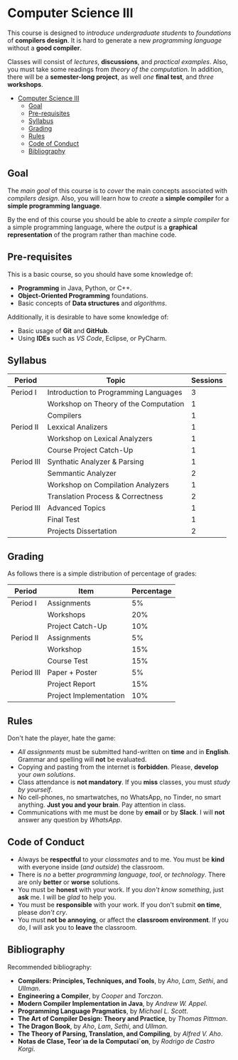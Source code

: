 # Computer Science III

This course is designed to _introduce undergraduate students_ to _foundations_ of __compilers design__. It is hard to generate a new _programming language_ without a __good compiler__.

Classes will consist of _lectures_, __discussions__, and _practical examples_. Also, you must take some readings from _theory of the computation_. In addition, there will be a __semester-long project__, as well _one_ __final test__, and _three_ __workshops__.

- [Computer Science III](#computer-sicence-iii)
  - [Goal](#goal)
  - [Pre-requisites](#pre-requisites)
  - [Syllabus](#syllabus)
  - [Grading](#grading)
  - [Rules](#rules)
  - [Code of Conduct](#code-of-conduct)
  - [Bibliography](#bibliography)

## Goal

The _main goal_ of this course is to _cover_ the main concepts associated with _compilers design_. Also, you will learn how to _create_ a __simple compiler__ for a __simple programming language__.

By the end of this course you should be able to _create_ a _simple compiler_ for a simple programming language, where the _output_ is a __graphical representation__ of the program rather than machine code.

## Pre-requisites

This is a basic course, so you should have some knowledge of:

- __Programming__ in Java, Python, or C++.
- __Object-Oriented Programming__ foundations.
- Basic concepts of __Data structures__ and _algorithms_.

Additionally, it is desirable to have some knowledge of:
- Basic usage of __Git__ and __GitHub__.
- Using __IDEs__ such as _VS Code_, Eclipse, or PyCharm.

## Syllabus


| __Period__ | __Topic__                             | __Sessions__ |
| ---------- | ------------------------------------- | ------------ |
| Period I   | Introduction to Programming Languages |  3           |
|            | Workshop on Theory of the Computation |  1           |
|            | Compilers                             |  1           |
| Period II  | Lexxical Analizers                    |  1           |
|            | Workshop on Lexical Analyzers         |  1           |
|            | Course Project Catch-Up               |  1           |
| Period III | Synthatic Analyzer & Parsing          |  1           |
|            | Semmantic Analyzer                    |  2           |
|            | Workshop on Compilation Analyzers     |  1           |
|            | Translation Process & Correctness     |  2           |
| Period III | Advanced Topics                       |  1           |
|            | Final Test                            |  1           |
|            | Projects Dissertation                 |  2           |

## Grading

As follows there is a simple distribution of percentage of grades:

| __Period__ | __Item__               | __Percentage__ |
| ---------- | ---------------------- | -------------- |
| Period I   | Assignments            |  5%            |
|            | Workshops              | 20%            |
|            | Project Catch-Up       | 10%            |
| Period II  | Assignments            |  5%            |
|            | Workshop               | 15%            |
|            | Course Test            | 15%            |
| Period III | Paper + Poster         |  5%            |
|            | Project Report         | 15%            |
|            | Project Implementation | 10%            |

## Rules

Don't hate the player, hate the game:

- _All assignments_ must be submitted hand-written on __time__ and in __English__. Grammar and spelling will __not__ be evaluated.
- Copying and pasting from the internet is __forbidden__. Please, __develop__ your _own solutions_.
- Class attendance is __not mandatory__. If you __miss__ classes, you must _study by yourself_.
- No cell-phones, no smartwatches, no WhatsApp, no Tinder, no smart anything. __Just you and your brain__. Pay attention in class.
- Communications with me must be done by __email__ or by __Slack__. I will __not__ answer any question by _WhatsApp_.

## Code of Conduct

- Always be __respectful__ to your _classmates_ and to me. You must be __kind__ with everyone inside (_and outside_) the classroom.
- There is _no_ a better _programming language_, _tool_, or _technology_. There are only __better__ or __worse__ solutions.
- You must be __honest__ with your work. If you _don't know something_, just __ask__ me. I will be _glad_ to help you.
- You must be __responsible__ with your work. If you don't submit __on time__, please _don't cry_.
- You must __not be annoying__, or affect the __classroom environment__. If you do, I will ask you to __leave__ the classroom.

## Bibliography

Recommended bibliography:

- __Compilers: Principles, Techniques, and Tools__, by _Aho_, _Lam_, _Sethi_, and _Ullman_.
- __Engineering a Compiler__, by _Cooper_ and _Torczon_.
- __Modern Compiler Implementation in Java__, by _Andrew W. Appel_.
- __Programming Language Pragmatics__, by _Michael L. Scott_.
- __The Art of Compiler Design: Theory and Practice__, by _Thomas Pittman_.
- __The Dragon Book__, by _Aho_, _Lam_, _Sethi_, and _Ullman_.
- __The Theory of Parsing, Translation, and Compiling__, by _Alfred V. Aho_.
- __Notas de Clase, Teor´ıa de la Computaci´on__, by _Rodrigo de Castro Korgi_.